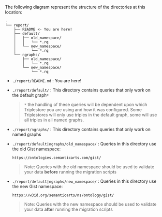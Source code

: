 The following diagram represent the structure of the directories at this location:

```
.
└── report/
    ├── README <- You are here!
    ├── default/
    │   ├── old_namespace/
    │   │   └── *.rq
    │   └── new_namespace/
    │       └── *.rq
    └── ngraphs/
        ├── old_namespace/
        │   └── *.rq
        └── new_namespace/
            └── *.rq
```

- `./report/README.md` : You are here!
- `./report/default/` : This directory contains queries that only work on the default graph`*`

  > `*` the handling of these queries will be dependent upon which Triplestore
  > you are using and how it was configured. Some Triplestores will only use
  > triples in the default graph, some will use all triples in all named graphs.

- `./report/ngraphs/` : This directory contains queries that only work on named graphs
- `./report/default|ngraphs/old_namespace/` : Queries in this directory use the old Gist namespace:

  ```
  https://ontologies.semanticarts.com/gist/
  ```

  > Note: Queries with the old namespace should be used to validate your data **before** running the migration scripts

- `./report/default|ngraphs/new_namespace/` : Queries in this directory use the new Gist namespace:

  ```
  https://w3id.org/semanticarts/ns/ontology/gist/
  ```

  > Note: Queries with the new namespace should be used to validate your data **after** running the migration scripts

